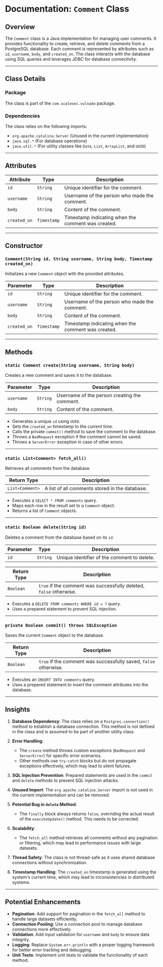 # Documentation: `Comment` Class

## Overview

The `Comment` class is a Java implementation for managing user comments. It provides functionality to create, retrieve, and delete comments from a PostgreSQL database. Each comment is represented by attributes such as `id`, `username`, `body`, and `created_on`. The class interacts with the database using SQL queries and leverages JDBC for database connectivity.

---

## Class Details

### Package
The class is part of the `com.scalesec.vulnado` package.

### Dependencies
The class relies on the following imports:
- `org.apache.catalina.Server` (Unused in the current implementation)
- `java.sql.*` (For database operations)
- `java.util.*` (For utility classes like `Date`, `List`, `ArrayList`, and `UUID`)

---

## Attributes

| Attribute    | Type         | Description                              |
|--------------|--------------|------------------------------------------|
| `id`         | `String`     | Unique identifier for the comment.       |
| `username`   | `String`     | Username of the person who made the comment. |
| `body`       | `String`     | Content of the comment.                  |
| `created_on` | `Timestamp`  | Timestamp indicating when the comment was created. |

---

## Constructor

### `Comment(String id, String username, String body, Timestamp created_on)`
Initializes a new `Comment` object with the provided attributes.

| Parameter     | Type        | Description                              |
|---------------|-------------|------------------------------------------|
| `id`          | `String`    | Unique identifier for the comment.       |
| `username`    | `String`    | Username of the person who made the comment. |
| `body`        | `String`    | Content of the comment.                  |
| `created_on`  | `Timestamp` | Timestamp indicating when the comment was created. |

---

## Methods

### `static Comment create(String username, String body)`
Creates a new comment and saves it to the database.

| Parameter   | Type      | Description                              |
|-------------|-----------|------------------------------------------|
| `username`  | `String`  | Username of the person creating the comment. |
| `body`      | `String`  | Content of the comment.                  |

- Generates a unique `id` using `UUID`.
- Sets the `created_on` timestamp to the current time.
- Calls the private `commit()` method to save the comment to the database.
- Throws a `BadRequest` exception if the comment cannot be saved.
- Throws a `ServerError` exception in case of other errors.

---

### `static List<Comment> fetch_all()`
Retrieves all comments from the database.

| Return Type | Description                              |
|-------------|------------------------------------------|
| `List<Comment>` | A list of all comments stored in the database. |

- Executes a `SELECT * FROM comments` query.
- Maps each row in the result set to a `Comment` object.
- Returns a list of `Comment` objects.

---

### `static Boolean delete(String id)`
Deletes a comment from the database based on its `id`.

| Parameter | Type      | Description                              |
|-----------|-----------|------------------------------------------|
| `id`      | `String`  | Unique identifier of the comment to delete. |

| Return Type | Description                              |
|-------------|------------------------------------------|
| `Boolean`   | `true` if the comment was successfully deleted, `false` otherwise. |

- Executes a `DELETE FROM comments WHERE id = ?` query.
- Uses a prepared statement to prevent SQL injection.

---

### `private Boolean commit() throws SQLException`
Saves the current `Comment` object to the database.

| Return Type | Description                              |
|-------------|------------------------------------------|
| `Boolean`   | `true` if the comment was successfully saved, `false` otherwise. |

- Executes an `INSERT INTO comments` query.
- Uses a prepared statement to insert the comment attributes into the database.

---

## Insights

1. **Database Dependency**: The class relies on a `Postgres.connection()` method to establish a database connection. This method is not defined in the class and is assumed to be part of another utility class.

2. **Error Handling**:
   - The `create` method throws custom exceptions (`BadRequest` and `ServerError`) for specific error scenarios.
   - Other methods use `try-catch` blocks but do not propagate exceptions effectively, which may lead to silent failures.

3. **SQL Injection Prevention**: Prepared statements are used in the `commit` and `delete` methods to prevent SQL injection attacks.

4. **Unused Import**: The `org.apache.catalina.Server` import is not used in the current implementation and can be removed.

5. **Potential Bug in `delete` Method**:
   - The `finally` block always returns `false`, overriding the actual result of the `executeUpdate()` method. This needs to be corrected.

6. **Scalability**:
   - The `fetch_all` method retrieves all comments without any pagination or filtering, which may lead to performance issues with large datasets.

7. **Thread Safety**: The class is not thread-safe as it uses shared database connections without synchronization.

8. **Timestamp Handling**: The `created_on` timestamp is generated using the system's current time, which may lead to inconsistencies in distributed systems.

---

## Potential Enhancements

- **Pagination**: Add support for pagination in the `fetch_all` method to handle large datasets efficiently.
- **Connection Pooling**: Use a connection pool to manage database connections more effectively.
- **Validation**: Add input validation for `username` and `body` to ensure data integrity.
- **Logging**: Replace `System.err.println` with a proper logging framework for better error tracking and debugging.
- **Unit Tests**: Implement unit tests to validate the functionality of each method.
